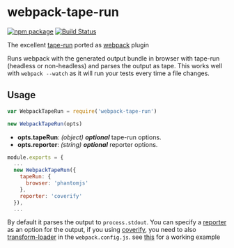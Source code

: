 # webpack-tape-run

[![npm package](https://img.shields.io/badge/npm-0.0.5-blue.svg)](https://www.npmjs.com/package/webpack-tape-run)
[![Build Status](https://travis-ci.org/syarul/webpack-tape-run.svg?branch=master)](https://travis-ci.org/syarul/webpack-tape-run)

The excellent [tape-run](https://github.com/juliangruber/tape-run) ported as [webpack](https://webpack.github.io/) plugin

Runs webpack with the generated output bundle in browser with tape-run (headless or non-headless) and parses the output as tape. 
This works well with ```webpack --watch``` as it will run your tests every time a file changes.

## Usage

```javascript
var WebpackTapeRun = require('webpack-tape-run')

new WebpackTapeRun(opts)
```
- **opts.tapeRun**: *(object)* ***optional*** tape-run options.
- **opts.reporter**: *(string)* ***optional*** reporter options.

```javascript
module.exports = {
  ...
  new WebpackTapeRun({
    tapeRun: {
      browser: 'phantomjs'
    },
    reporter: 'coverify' 
  }),
  ...
```

By default it parses the output to ```process.stdout```. You can specify a [reporter](https://github.com/sindresorhus/awesome-tap#reporters) as an option for the output, 
if you using [coverify](https://github.com/substack/coverify), you need to also [transform-loader](https://github.com/webpack-contrib/transform-loader) in 
the ```webpack.config.js```. see [this](https://github.com/syarul/webpack-tape-run/blob/master/webpack.test.js) for a working example
